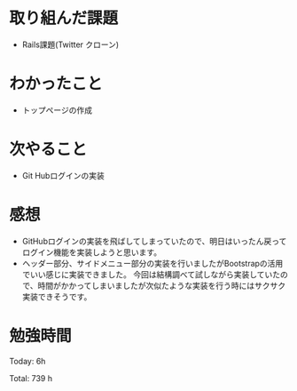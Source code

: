 # 取り組んだ課題
- Rails課題(Twitter クローン)

# わかったこと
- トップページの作成
  
# 次やること
- Git Hubログインの実装

# 感想
- GitHubログインの実装を飛ばしてしまっていたので、明日はいったん戻ってログイン機能を実装しようと思います。
- ヘッダー部分、サイドメニュー部分の実装を行いましたがBootstrapの活用でいい感じに実装できました。
今回は結構調べて試しながら実装していたので、時間がかかってしまいましたが次似たような実装を行う時にはサクサク実装できそうです。

# 勉強時間
Today: 6h

Total: 739 h
